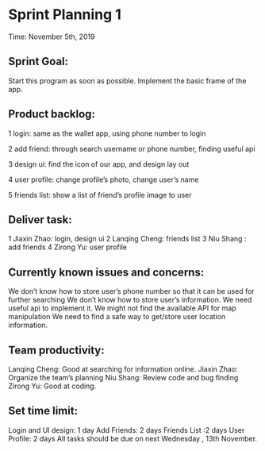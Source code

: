 # Sprint Planning 1
Time: November 5th, 2019

## Sprint Goal: 
Start this program as soon as possible. Implement the basic frame of the app.


## Product backlog:
1 login: same as the wallet app, using phone number to login 

2 add friend: through search username or phone number, finding useful api

3 design ui: find the icon of our app, and design lay out

4 user profile: change profile’s photo, change user’s name

5 friends list: show a list of friend’s profile image to user


## Deliver task:
1 Jiaxin Zhao: login, design ui
2 Lanqing Cheng: friends list
3 Niu Shang : add friends
4 Zirong Yu: user profile


## Currently known issues and concerns:
We don’t know how to store user’s phone number so that it can be used for further searching
We don’t know how to store user’s information. We need useful api to implement it.
We might not find the available API for map manipulation
We need to find a safe way to get/store user location information.


## Team productivity:
Lanqing Cheng: Good at searching for information online.
Jiaxin Zhao: Organize the team’s planning 
Niu Shang: Review code and bug finding
Zirong Yu: Good at coding.


## Set time limit:
Login and UI design: 1 day
Add Friends: 2 days
Friends List :2 days
User Profile: 2 days
All tasks should be due on next Wednesday , 13th November.

